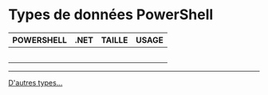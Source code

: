 # Types de données PowerShell

|POWERSHELL|.NET|TAILLE|USAGE|
|:--|:--|:--:|:--|
|||||
|||||
|||||
|||||
|||||

---

[D'autres types...](https://learn.microsoft.com/en-us/powershell/scripting/lang-spec/chapter-04)
